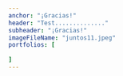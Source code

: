 ```yaml
---
anchor: "¡Gracias!"
header: "Test.............."
subheader: "¡Gracias!"
imageFileName: "juntos11.jpeg"
portfolios: [
  
]
---
```

